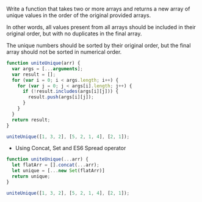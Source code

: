 Write a function that takes two or more arrays and returns a new array of unique values in the order of the original provided arrays.

In other words, all values present from all arrays should be included in their original order, but with no duplicates in the final array.

The unique numbers should be sorted by their original order, but the final array should not be sorted in numerical order.

```js
function uniteUnique(arr) {
  var args = [...arguments];
  var result = [];
  for (var i = 0; i < args.length; i++) {
    for (var j = 0; j < args[i].length; j++) {
      if (!result.includes(args[i][j])) {
        result.push(args[i][j]);
      }
    }
  }
  return result;
}

uniteUnique([1, 3, 2], [5, 2, 1, 4], [2, 1]);
```

* Using Concat, Set and ES6 Spread operator

```js
function uniteUnique(...arr) {
  let flatArr = [].concat(...arr);
  let unique = [...new Set(flatArr)]
  return unique;
}

uniteUnique([1, 3, 2], [5, 2, 1, 4], [2, 1]);
